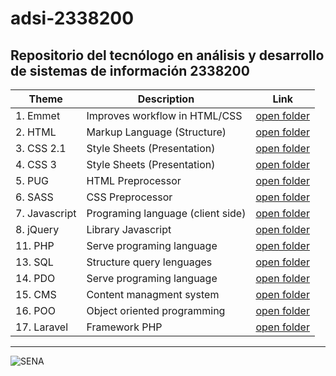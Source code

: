 # adsi-2338200
Repositorio del tecnólogo en análisis y desarrollo de sistemas de información 2338200
---
| Theme | Description | Link
| --- | --- | --- |
| 1. Emmet      | Improves workflow in HTML/CSS     | [open folder](01-emmet/)      |
| 2. HTML       | Markup Language (Structure)       | [open folder](02-html/)       |
| 3. CSS 2.1    | Style Sheets (Presentation)       | [open folder](03-css/)        |
| 4. CSS 3      | Style Sheets (Presentation)       | [open folder](04-css3/)       |
| 5. PUG        | HTML Preprocessor                 | [open folder](05-pug/)        |
| 6. SASS       | CSS Preprocessor                  | [open folder](06-sass/)       |
| 7. Javascript | Programing language (client side) | [open folder](07-javascript/) |
| 8. jQuery     | Library Javascript                | [open folder](08-jQuery/)     |
| 11. PHP       | Serve programing language         | [open folder](11-php)         |
| 13. SQL       | Structure query lenguages         | [open folder](13-sql)         |
| 14. PDO       | Serve programing language         | [open folder](14-pdo)         |
| 15. CMS       | Content managment system          | [open folder](15-cms)         |
| 16. POO       | Object oriented programming       | [open folder](16-POO)         |
| 17. Laravel   | Framework PHP                     | [open folder](17-laravel)     |
-----
![SENA](https://upload.wikimedia.org/wikipedia/commons/8/83/Sena_Colombia_logo.svg)